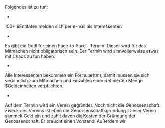 Folgendes ist zu tun:

+
100+ $Entitäten melden sich per e-mail als Interessenten

+
Es gibt ein Dudl für einen Face-to-Face - Termin. Dieser wird für das Mitmachen nicht obligatorisch sein. Der Termin wird sinnvollerweise etwas mit Chaos zu tun haben.

+
Alle Interessenten bekommen ein Formular(tm); damit müssen sie sich verbindlich zum Mitmachen und Einzahlen einer definierten Menge $Geldeinheiten verpflichten.

+
Auf dem Termin wird ein Verein gegründet. Noch nicht die Genossenschaft. Zweck des Vereins ist eben die Genossenschaftsgründung. Dieser Verein sammelt Geld ein und zahlt davon die Kosten der Gründung der Genossenschaft. Er braucht einen Vorstand. Außerdem wir